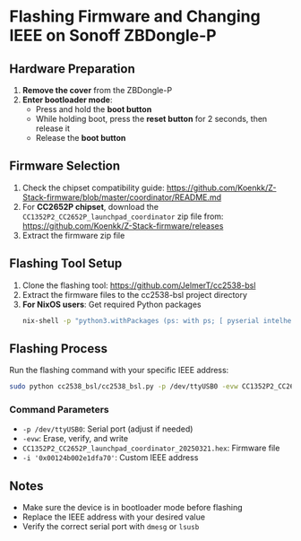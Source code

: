 # Flashing Firmware and Changing IEEE on Sonoff ZBDongle-P

## Hardware Preparation

1. **Remove the cover** from the ZBDongle-P
2. **Enter bootloader mode**:
   - Press and hold the **boot button**
   - While holding boot, press the **reset button** for 2 seconds, then release it
   - Release the **boot button**

## Firmware Selection

1. Check the chipset compatibility guide: https://github.com/Koenkk/Z-Stack-firmware/blob/master/coordinator/README.md
2. For **CC2652P chipset**, download the `CC1352P2_CC2652P_launchpad_coordinator` zip file from: https://github.com/Koenkk/Z-Stack-firmware/releases
3. Extract the firmware zip file

## Flashing Tool Setup

1. Clone the flashing tool: https://github.com/JelmerT/cc2538-bsl
2. Extract the firmware files to the cc2538-bsl project directory
3. **For NixOS users**: Get required Python packages
   ```bash
   nix-shell -p "python3.withPackages (ps: with ps; [ pyserial intelhex ])"
   ```

## Flashing Process

Run the flashing command with your specific IEEE address:

```bash
sudo python cc2538_bsl/cc2538_bsl.py -p /dev/ttyUSB0 -evw CC1352P2_CC2652P_launchpad_coordinator_20250321.hex -i '0x00124b002e1dfa70'
```

### Command Parameters
- `-p /dev/ttyUSB0`: Serial port (adjust if needed)
- `-evw`: Erase, verify, and write
- `CC1352P2_CC2652P_launchpad_coordinator_20250321.hex`: Firmware file
- `-i '0x00124b002e1dfa70'`: Custom IEEE address

## Notes
- Make sure the device is in bootloader mode before flashing
- Replace the IEEE address with your desired value
- Verify the correct serial port with `dmesg` or `lsusb`